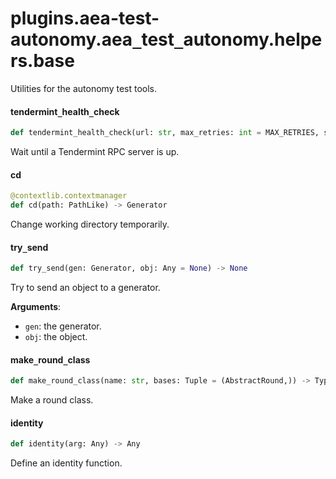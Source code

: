 <a id="plugins.aea-test-autonomy.aea_test_autonomy.helpers.base"></a>

# plugins.aea-test-autonomy.aea`_`test`_`autonomy.helpers.base

Utilities for the autonomy test tools.

<a id="plugins.aea-test-autonomy.aea_test_autonomy.helpers.base.tendermint_health_check"></a>

#### tendermint`_`health`_`check

```python
def tendermint_health_check(url: str, max_retries: int = MAX_RETRIES, sleep_interval: float = 1.0, timeout: float = DEFAULT_REQUESTS_TIMEOUT) -> bool
```

Wait until a Tendermint RPC server is up.

<a id="plugins.aea-test-autonomy.aea_test_autonomy.helpers.base.cd"></a>

#### cd

```python
@contextlib.contextmanager
def cd(path: PathLike) -> Generator
```

Change working directory temporarily.

<a id="plugins.aea-test-autonomy.aea_test_autonomy.helpers.base.try_send"></a>

#### try`_`send

```python
def try_send(gen: Generator, obj: Any = None) -> None
```

Try to send an object to a generator.

**Arguments**:

- `gen`: the generator.
- `obj`: the object.

<a id="plugins.aea-test-autonomy.aea_test_autonomy.helpers.base.make_round_class"></a>

#### make`_`round`_`class

```python
def make_round_class(name: str, bases: Tuple = (AbstractRound,)) -> Type[AbstractRound]
```

Make a round class.

<a id="plugins.aea-test-autonomy.aea_test_autonomy.helpers.base.identity"></a>

#### identity

```python
def identity(arg: Any) -> Any
```

Define an identity function.

